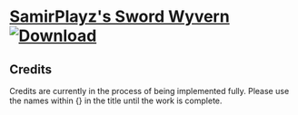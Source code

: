 # [SamirPlayz's Sword Wyvern](https://git.io/JElU3) [![Download](https://img.shields.io/badge/Download--red?style=social&logo=github)](https://git.io/JElUu)



## Credits

Credits are currently in the process of being implemented fully. Please use the names within {} in the title until the work is complete.

